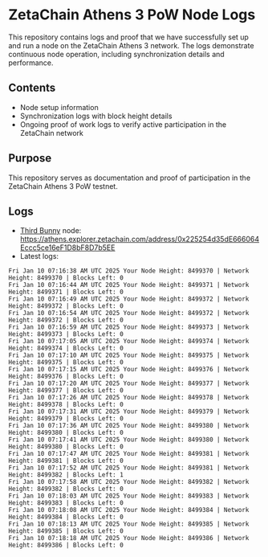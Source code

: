 # ZetaChain Athens 3 PoW Node Logs
This repository contains logs and proof that we have successfully set up and run a node on the ZetaChain Athens 3 network. The logs demonstrate continuous node operation, including synchronization details and performance.

## Contents
- Node setup information
- Synchronization logs with block height details
- Ongoing proof of work logs to verify active participation in the ZetaChain network

## Purpose
This repository serves as documentation and proof of participation in the ZetaChain Athens 3 PoW testnet.

## Logs

- [Third Bunny](https://thirdbunny.xyz/) node: https://athens.explorer.zetachain.com/address/0x225254d35dE666064Eccc5ce16eF1D8bF8D7b5EE
- Latest logs:
```
Fri Jan 10 07:16:38 AM UTC 2025 Your Node Height: 8499370 | Network Height: 8499370 | Blocks Left: 0
Fri Jan 10 07:16:44 AM UTC 2025 Your Node Height: 8499371 | Network Height: 8499371 | Blocks Left: 0
Fri Jan 10 07:16:49 AM UTC 2025 Your Node Height: 8499372 | Network Height: 8499372 | Blocks Left: 0
Fri Jan 10 07:16:54 AM UTC 2025 Your Node Height: 8499372 | Network Height: 8499372 | Blocks Left: 0
Fri Jan 10 07:16:59 AM UTC 2025 Your Node Height: 8499373 | Network Height: 8499373 | Blocks Left: 0
Fri Jan 10 07:17:05 AM UTC 2025 Your Node Height: 8499374 | Network Height: 8499374 | Blocks Left: 0
Fri Jan 10 07:17:10 AM UTC 2025 Your Node Height: 8499375 | Network Height: 8499375 | Blocks Left: 0
Fri Jan 10 07:17:15 AM UTC 2025 Your Node Height: 8499376 | Network Height: 8499376 | Blocks Left: 0
Fri Jan 10 07:17:20 AM UTC 2025 Your Node Height: 8499377 | Network Height: 8499377 | Blocks Left: 0
Fri Jan 10 07:17:26 AM UTC 2025 Your Node Height: 8499378 | Network Height: 8499378 | Blocks Left: 0
Fri Jan 10 07:17:31 AM UTC 2025 Your Node Height: 8499379 | Network Height: 8499379 | Blocks Left: 0
Fri Jan 10 07:17:36 AM UTC 2025 Your Node Height: 8499380 | Network Height: 8499380 | Blocks Left: 0
Fri Jan 10 07:17:41 AM UTC 2025 Your Node Height: 8499380 | Network Height: 8499380 | Blocks Left: 0
Fri Jan 10 07:17:47 AM UTC 2025 Your Node Height: 8499381 | Network Height: 8499381 | Blocks Left: 0
Fri Jan 10 07:17:52 AM UTC 2025 Your Node Height: 8499381 | Network Height: 8499382 | Blocks Left: 1
Fri Jan 10 07:17:58 AM UTC 2025 Your Node Height: 8499382 | Network Height: 8499382 | Blocks Left: 0
Fri Jan 10 07:18:03 AM UTC 2025 Your Node Height: 8499383 | Network Height: 8499383 | Blocks Left: 0
Fri Jan 10 07:18:08 AM UTC 2025 Your Node Height: 8499384 | Network Height: 8499384 | Blocks Left: 0
Fri Jan 10 07:18:13 AM UTC 2025 Your Node Height: 8499385 | Network Height: 8499385 | Blocks Left: 0
Fri Jan 10 07:18:18 AM UTC 2025 Your Node Height: 8499386 | Network Height: 8499386 | Blocks Left: 0
```
